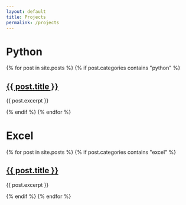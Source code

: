 ```yaml
---
layout: default
title: Projects
permalink: /projects
---
```


<html>
    <body>
        <h1>Python</h1>
        {% for post in site.posts %}
            {% if post.categories contains "python" %}
                <article>
                    <h2><a href="{{ post.url }}">{{ post.title }}</a></h2>
                    <p>{{ post.excerpt }}</p>
                </article>
            {% endif %}
        {% endfor %}
        <h1>Excel</h1>
        {% for post in site.posts %}
            {% if post.categories contains "excel" %}
                <article>
                    <h2><a href="{{ post.url }}">{{ post.title }}</a></h2>
                    <p>{{ post.excerpt }}</p>
                </article>
            {% endif %}
        {% endfor %}
    </body>
</html>
